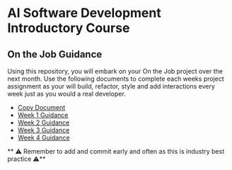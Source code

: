 # AI Software Development Introductory Course

## On the Job Guidance

Using this repository, you will embark on your On the Job project over the next month. Use the following documents to complete each weeks project assignment as your will build, refactor, style and add interactions every week just as you would a real developer. 

- [Copy Document]()
- [Week 1 Guidance](https://gist.github.com/JohnWP8253/0541a081cad09e50e097bfb142413f13)
- [Week 2 Guidance]()
- [Week 3 Guidance]()
- [Week 4 Guidance]()

** ⚠️ Remember to add and commit early and often as this is industry best practice ⚠️**